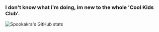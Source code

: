 ### I don't know what i'm doing, im new to the whole 'Cool Kids Club'.

![Spookakra's GitHub stats](https://github-readme-stats.vercel.app/api?username=Spookakra&show_icons=true&theme=radical)



